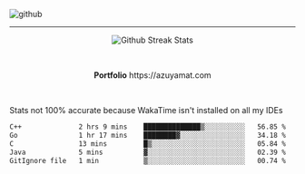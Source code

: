 ![github](https://media.discordapp.net/attachments/881363147364118528/1142610121697021952/background.png?width=1000&height=300)<br>
___
<p align="center">
  <img alt="Github Streak Stats" src="https://streak-stats.demolab.com?user=Azuyamat&theme=transparent&hide_border=true"/>
</p><br>
<p align="center">
      <strong>Portfolio</strong> https://azuyamat.com
</p><br>

Stats not 100% accurate because WakaTime isn't installed on all my IDEs
<!--START_SECTION:waka-->

```txt
C++              2 hrs 9 mins    ██████████████▒░░░░░░░░░░   56.85 %
Go               1 hr 17 mins    ████████▓░░░░░░░░░░░░░░░░   34.18 %
C                13 mins         █▒░░░░░░░░░░░░░░░░░░░░░░░   05.84 %
Java             5 mins          ▓░░░░░░░░░░░░░░░░░░░░░░░░   02.39 %
GitIgnore file   1 min           ▒░░░░░░░░░░░░░░░░░░░░░░░░   00.74 %
```

<!--END_SECTION:waka-->
